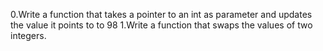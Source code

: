0.Write a function that takes a pointer to an int as parameter and updates the value it points to to 98
1.Write a function that swaps the values of two integers.

